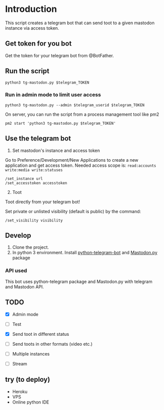 # Introduction
This script creates a telegram bot that can send toot to a given mastodon instance via access token.

## Get token for you bot
Get the token for your telegram bot from @BotFather.

## Run the script


```
python3 tg-mastodon.py $telegram_TOKEN
```
### Run in admin mode to limit user access
```
python3 tg-mastodon.py --admin $telegram_userid $telegram_TOKEN
```

On server, you can run the script from a process management tool like pm2
```
pm2 start 'python3 tg-mastodon.py $telegram_TOKEN'
```

## Use the telegram bot
1. Set mastodon's instance and access token

Go to Preference/Development/New Applications to create a new application and get access token.
Needed access scope is: `read:accounts write:media write:statuses`

```
/set_instance url
/set_accesstoken accesstoken
```

2. Toot

Toot directly from your telegram bot!

Set private or unlisted visibility (default is public) by the command:
```
/set_visibility visibility 
```


## Develop
1. Clone the project. 
2. In python 3 environment. 
Install [python-telegram-bot](https://github.com/python-telegram-bot/python-telegram-bot) and [Mastodon.py](https://github.com/halcy/Mastodon.py) package

### API used
This bot uses python-telegram package and Mastodon.py with telegram and Mastodon API.


## TODO
- [x] Admin mode
- [ ] Test
- [x] Send toot in different status
- [ ] Send toots in other formats (video etc.)
- [ ] Multiple instances
- [ ] Stream


## try (to deploy)
- Heroku
- VPS
- Online python IDE
